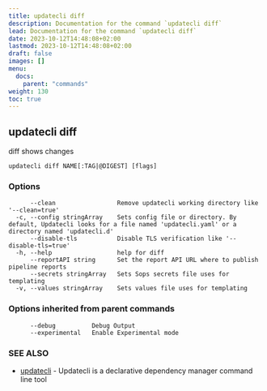 ```yaml
---
title: updatecli diff
description: Documentation for the command `updatecli diff`
lead: Documentation for the command `updatecli diff`
date: 2023-10-12T14:48:08+02:00
lastmod: 2023-10-12T14:48:08+02:00
draft: false
images: []
menu:
  docs:
    parent: "commands"
weight: 130
toc: true
---
```


## updatecli diff

diff shows changes

```
updatecli diff NAME[:TAG|@DIGEST] [flags]
```

### Options

```
      --clean                 Remove updatecli working directory like '--clean=true'
  -c, --config stringArray    Sets config file or directory. By default, Updatecli looks for a file named 'updatecli.yaml' or a directory named 'updatecli.d'
      --disable-tls           Disable TLS verification like '--disable-tls=true'
  -h, --help                  help for diff
      --reportAPI string      Set the report API URL where to publish pipeline reports
      --secrets stringArray   Sets Sops secrets file uses for templating
  -v, --values stringArray    Sets values file uses for templating
```

### Options inherited from parent commands

```
      --debug          Debug Output
      --experimental   Enable Experimental mode
```

### SEE ALSO

* [updatecli](/docs/commands/updatecli)	 - Updatecli is a declarative dependency manager command line tool

